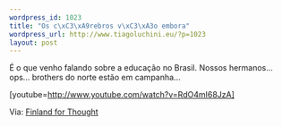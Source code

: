 ```yaml
--- 
wordpress_id: 1023
title: "Os c\xC3\xA9rebros v\xC3\xA3o embora"
wordpress_url: http://www.tiagoluchini.eu/?p=1023
layout: post
---
```

É o que venho falando sobre a educação no Brasil. Nossos hermanos... ops... brothers do norte estão em campanha...

[youtube=http://www.youtube.com/watch?v=RdO4mI68JzA]

Via: <a href="http://www.finlandforthought.net/2008/07/18/if-jobs-move-from-the-us-to-finland/" target="_blank">Finland for Thought</a>
